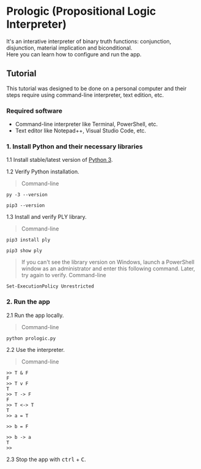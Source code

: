 # Prologic (Propositional Logic Interpreter)
It's an interative interpreter of binary truth functions: conjunction, disjunction, material implication and biconditional.<br>
Here you can learn how to configure and run the app.

## Tutorial
This tutorial was designed to be done on a personal computer and their steps require using command-line interpreter, text edition, etc.

### Required software
* Command-line interpreter like Terminal, PowerShell, etc.
* Text editor like Notepad++, Visual Studio Code, etc.

### 1. Install Python and their necessary libraries
1.1 Install stable/latest version of [Python 3](https://www.python.org/downloads/).

1.2 Verify Python installation.
> Command-line
```
py -3 --version
```
```
pip3 --version
```

1.3 Install and verify PLY library.
> Command-line
```
pip3 install ply
```
```
pip3 show ply
```

> If you can't see the library version on Windows, launch a PowerShell window as an administrator and enter this following command. Later, try again to verify.
> Command-line
```
Set-ExecutionPolicy Unrestricted
```

### 2. Run the app
2.1 Run the app locally.
> Command-line
```
python prologic.py
```

2.2 Use the interpreter.
> Command-line 
```
>> T & F
F
>> T v F
T
>> T -> F
F
>> T <-> T
T
>> a = T

>> b = F

>> b -> a
T  
>> 
```

2.3 Stop the app with <kbd>ctrl</kbd> + <kbd>C</kbd>.

